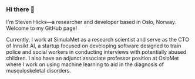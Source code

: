 ### Hi there 👋

I'm Steven Hicks—a researcher and developer based in Oslo, Norway. Welcome to my GitHub page!

Currently, I work at SimulaMet as a research scientist and serve as the CTO of Innsikt.AI, a startup focused on developing software designed to train police and social workers in conducting interviews with potentially abused children. I also have an adjunct associate professor position at OsloMet where I work on using machine learning to aid in the diagnosis of musculoskeletal disorders.
